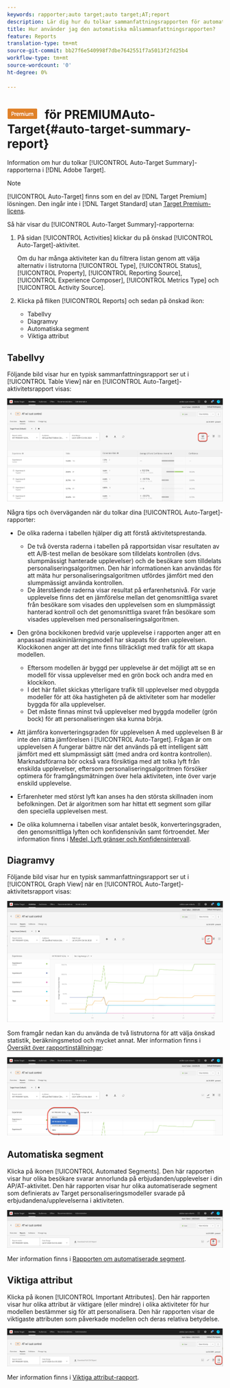 ```yaml
---
keywords: rapporter;auto target;auto target;AT;report
description: Lär dig hur du tolkar sammanfattningsrapporten för automatisk målanpassning i Adobe Target. Du kan växla till rapporterna Automatiserade segment och Viktiga attribut från den här rapporten.
title: Hur använder jag den automatiska målsammanfattningsrapporten?
feature: Reports
translation-type: tm+mt
source-git-commit: bb27f6e540998f7dbe7642551f7a5013f2fd25b4
workflow-type: tm+mt
source-wordcount: '0'
ht-degree: 0%

---
```



# ![Sammanfattningsrapport ](/help/assets/premium.png) för PREMIUMAuto-Target{#auto-target-summary-report}

Information om hur du tolkar [!UICONTROL Auto-Target Summary]-rapporterna i [!DNL Adobe Target].

>[!NOTE]
>
>[!UICONTROL Auto-Target] finns som en del av  [!DNL Target Premium] lösningen. Den ingår inte i [!DNL Target Standard] utan [Target Premium-licens](/help/c-intro/intro.md#premium).

Så här visar du [!UICONTROL Auto-Target Summary]-rapporterna:

1. På sidan [!UICONTROL Activities] klickar du på önskad [!UICONTROL Auto-Target]-aktivitet.

   Om du har många aktiviteter kan du filtrera listan genom att välja alternativ i listrutorna [!UICONTROL Type], [!UICONTROL Status], [!UICONTROL Property], [!UICONTROL Reporting Source], [!UICONTROL Experience Composer], [!UICONTROL Metrics Type] och [!UICONTROL Activity Source].

1. Klicka på fliken [!UICONTROL Reports] och sedan på önskad ikon:

   * Tabellvy
   * Diagramvy
   * Automatiska segment
   * Viktiga attribut

## Tabellvy

Följande bild visar hur en typisk sammanfattningsrapport ser ut i [!UICONTROL Table View] när en [!UICONTROL Auto-Target]-aktivitetsrapport visas:

![Rapport över tabellvy för automatisk målning](/help/c-reports/assets/at-table-view.png)

Några tips och överväganden när du tolkar dina [!UICONTROL Auto-Target]-rapporter:

* De olika raderna i tabellen hjälper dig att förstå aktivitetsprestanda.

   * De två översta raderna i tabellen på rapportsidan visar resultaten av ett A/B-test mellan de besökare som tilldelats kontrollen (dvs. slumpmässigt hanterade upplevelser) och de besökare som tilldelats personaliseringsalgoritmen. Den här informationen kan användas för att mäta hur personaliseringsalgoritmen utfördes jämfört med den slumpmässigt använda kontrollen.
   * De återstående raderna visar resultat på erfarenhetsnivå. För varje upplevelse finns det en jämförelse mellan det genomsnittliga svaret från besökare som visades den upplevelsen som en slumpmässigt hanterad kontroll och det genomsnittliga svaret från besökare som visades upplevelsen med personaliseringsalgoritmen.

* Den gröna bockikonen bredvid varje upplevelse i rapporten anger att en anpassad maskininlärningsmodell har skapats för den upplevelsen. Klockikonen anger att det inte finns tillräckligt med trafik för att skapa modellen.

   * Eftersom modellen är byggd per upplevelse är det möjligt att se en modell för vissa upplevelser med en grön bock och andra med en klockikon.
   * I det här fallet skickas ytterligare trafik till upplevelser med obyggda modeller för att öka hastigheten på de aktiviteter som har modeller byggda för alla upplevelser.
   * Det måste finnas minst två upplevelser med byggda modeller (grön bock) för att personaliseringen ska kunna börja.

* Att jämföra konverteringsgraden för upplevelsen A med upplevelsen B är inte den rätta jämförelsen i [!UICONTROL Auto-Target]. Frågan är om upplevelsen A fungerar bättre när det används på ett intelligent sätt jämfört med ett slumpmässigt sätt (med andra ord kontra kontrollen). Marknadsförarna bör också vara försiktiga med att tolka lyft från enskilda upplevelser, eftersom personaliseringsalgoritmen försöker optimera för framgångsmätningen över hela aktiviteten, inte över varje enskild upplevelse.
* Erfarenheter med störst lyft kan anses ha den största skillnaden inom befolkningen. Det är algoritmen som har hittat ett segment som gillar den speciella upplevelsen mest.
* De olika kolumnerna i tabellen visar antalet besök, konverteringsgraden, den genomsnittliga lyften och konfidensnivån samt förtroendet. Mer information finns i [Medel, Lyft gränser och Konfidensintervall](/help/c-reports/c-report-settings/average-lift-bounds-and-confidence-interval.md).

## Diagramvy

Följande bild visar hur en typisk sammanfattningsrapport ser ut i [!UICONTROL Graph View] när en [!UICONTROL Auto-Target]-aktivitetsrapport visas:

![Rapport över diagramvyn för automatisk målning](/help/c-reports/assets/at-graph-view.png)

Som framgår nedan kan du använda de två listrutorna för att välja önskad statistik, beräkningsmetod och mycket annat. Mer information finns i [Översikt över rapportinställningar](/help/c-reports/c-report-settings/report-settings.md):

![Rapport över diagramvyn för automatisk målning](/help/c-reports/assets/at-graph-view-2.png)

## Automatiska segment

Klicka på ikonen [!UICONTROL Automated Segments]. Den här rapporten visar hur olika besökare svarar annorlunda på erbjudanden/upplevelser i din AP/AT-aktivitet. Den här rapporten visar hur olika automatiserade segment som definierats av Target personaliseringsmodeller svarade på erbjudandena/upplevelserna i aktiviteten.

![Ikon för automatiserade segment](/help/c-reports/assets/icon-automated-sements.png)

Mer information finns i [Rapporten om automatiserade segment](/help/c-reports/c-personalization-insights-reports/automated-segments-report.md).

## Viktiga attribut

Klicka på ikonen [!UICONTROL Important Attributes]. Den här rapporten visar hur olika attribut är viktigare (eller mindre) i olika aktiviteter för hur modellen bestämmer sig för att personalisera. Den här rapporten visar de viktigaste attributen som påverkade modellen och deras relativa betydelse.

![Ikon för viktiga attribut](/help/c-reports/assets/icon-important-attributes.png)

Mer information finns i [Viktiga attribut-rapport](/help/c-reports/c-personalization-insights-reports/important-attributes-report.md).

